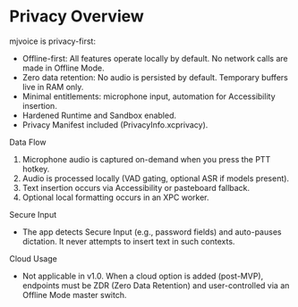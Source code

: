 # Privacy Overview

mjvoice is privacy-first:
- Offline-first: All features operate locally by default. No network calls are made in Offline Mode.
- Zero data retention: No audio is persisted by default. Temporary buffers live in RAM only.
- Minimal entitlements: microphone input, automation for Accessibility insertion.
- Hardened Runtime and Sandbox enabled.
- Privacy Manifest included (PrivacyInfo.xcprivacy).

Data Flow
1) Microphone audio is captured on-demand when you press the PTT hotkey.
2) Audio is processed locally (VAD gating, optional ASR if models present).
3) Text insertion occurs via Accessibility or pasteboard fallback.
4) Optional local formatting occurs in an XPC worker.

Secure Input
- The app detects Secure Input (e.g., password fields) and auto-pauses dictation. It never attempts to insert text in such contexts.

Cloud Usage
- Not applicable in v1.0. When a cloud option is added (post-MVP), endpoints must be ZDR (Zero Data Retention) and user-controlled via an Offline Mode master switch.
